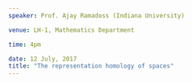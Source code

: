 ```yaml
---
speaker: Prof. Ajay Ramadoss (Indiana University)

venue: LH-1, Mathematics Department

time: 4pm

date: 12 July, 2017
title: "The representation homology of spaces"
---
```

